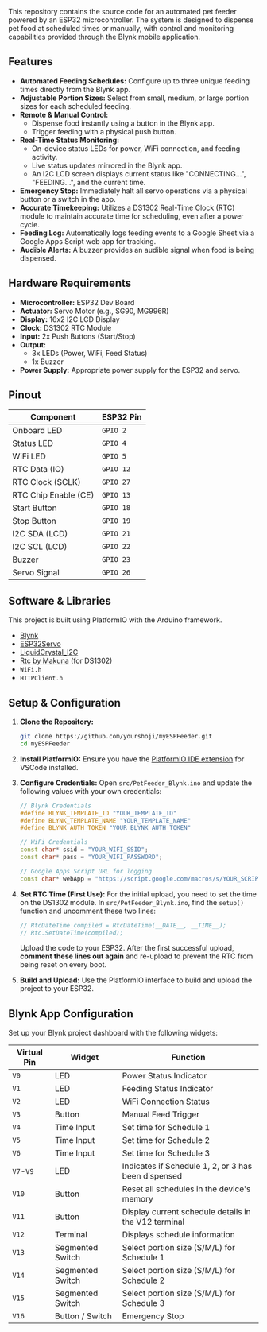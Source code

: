 This repository contains the source code for an automated pet feeder powered by an ESP32 microcontroller. The system is designed to dispense pet food at scheduled times or manually, with control and monitoring capabilities provided through the Blynk mobile application.

## Features

*   **Automated Feeding Schedules:** Configure up to three unique feeding times directly from the Blynk app.
*   **Adjustable Portion Sizes:** Select from small, medium, or large portion sizes for each scheduled feeding.
*   **Remote & Manual Control:**
    *   Dispense food instantly using a button in the Blynk app.
    *   Trigger feeding with a physical push button.
*   **Real-Time Status Monitoring:**
    *   On-device status LEDs for power, WiFi connection, and feeding activity.
    *   Live status updates mirrored in the Blynk app.
    *   An I2C LCD screen displays current status like "CONNECTING...", "FEEDING...", and the current time.
*   **Emergency Stop:** Immediately halt all servo operations via a physical button or a switch in the app.
*   **Accurate Timekeeping:** Utilizes a DS1302 Real-Time Clock (RTC) module to maintain accurate time for scheduling, even after a power cycle.
*   **Feeding Log:** Automatically logs feeding events to a Google Sheet via a Google Apps Script web app for tracking.
*   **Audible Alerts:** A buzzer provides an audible signal when food is being dispensed.

## Hardware Requirements

*   **Microcontroller:** ESP32 Dev Board
*   **Actuator:** Servo Motor (e.g., SG90, MG996R)
*   **Display:** 16x2 I2C LCD Display
*   **Clock:** DS1302 RTC Module
*   **Input:** 2x Push Buttons (Start/Stop)
*   **Output:**
    *   3x LEDs (Power, WiFi, Feed Status)
    *   1x Buzzer
*   **Power Supply:** Appropriate power supply for the ESP32 and servo.

## Pinout

| Component          | ESP32 Pin      |
| ------------------ | -------------- |
| Onboard LED        | `GPIO 2`       |
| Status LED         | `GPIO 4`       |
| WiFi LED           | `GPIO 5`       |
| RTC Data (IO)      | `GPIO 12`      |
| RTC Clock (SCLK)   | `GPIO 27`      |
| RTC Chip Enable (CE) | `GPIO 13`      |
| Start Button       | `GPIO 18`      |
| Stop Button        | `GPIO 19`      |
| I2C SDA (LCD)      | `GPIO 21`      |
| I2C SCL (LCD)      | `GPIO 22`      |
| Buzzer             | `GPIO 23`      |
| Servo Signal       | `GPIO 26`      |

## Software & Libraries

This project is built using PlatformIO with the Arduino framework.

*   [Blynk](https://github.com/blynkkk/blynk-library)
*   [ESP32Servo](https://github.com/madhephaestus/ESP32Servo)
*   [LiquidCrystal_I2C](https://github.com/johnrickman/LiquidCrystal_I2C)
*   [Rtc by Makuna](https://github.com/Makuna/Rtc) (for DS1302)
*   `WiFi.h`
*   `HTTPClient.h`

## Setup & Configuration

1.  **Clone the Repository:**
    ```bash
    git clone https://github.com/yourshoji/myESPFeeder.git
    cd myESPFeeder
    ```

2.  **Install PlatformIO:** Ensure you have the [PlatformIO IDE extension](https://platformio.org/platformio-ide) for VSCode installed.

3.  **Configure Credentials:** Open `src/PetFeeder_Blynk.ino` and update the following values with your own credentials:

    ```cpp
    // Blynk Credentials
    #define BLYNK_TEMPLATE_ID "YOUR_TEMPLATE_ID"
    #define BLYNK_TEMPLATE_NAME "YOUR_TEMPLATE_NAME"
    #define BLYNK_AUTH_TOKEN "YOUR_BLYNK_AUTH_TOKEN"

    // WiFi Credentials
    const char* ssid = "YOUR_WIFI_SSID";
    const char* pass = "YOUR_WIFI_PASSWORD";

    // Google Apps Script URL for logging
    const char* webApp = "https://script.google.com/macros/s/YOUR_SCRIPT_ID/exec";
    ```

4.  **Set RTC Time (First Use):** For the initial upload, you need to set the time on the DS1302 module. In `src/PetFeeder_Blynk.ino`, find the `setup()` function and uncomment these two lines:
    ```cpp
    // RtcDateTime compiled = RtcDateTime(__DATE__, __TIME__);
    // Rtc.SetDateTime(compiled);
    ```
    Upload the code to your ESP32. After the first successful upload, **comment these lines out again** and re-upload to prevent the RTC from being reset on every boot.

5.  **Build and Upload:** Use the PlatformIO interface to build and upload the project to your ESP32.

## Blynk App Configuration

Set up your Blynk project dashboard with the following widgets:

| Virtual Pin | Widget                   | Function                                           |
| ----------- | ------------------------ | -------------------------------------------------- |
| `V0`        | LED                      | Power Status Indicator                             |
| `V1`        | LED                      | Feeding Status Indicator                           |
| `V2`        | LED                      | WiFi Connection Status                             |
| `V3`        | Button                   | Manual Feed Trigger                                |
| `V4`        | Time Input               | Set time for Schedule 1                            |
| `V5`        | Time Input               | Set time for Schedule 2                            |
| `V6`        | Time Input               | Set time for Schedule 3                            |
| `V7`-`V9`   | LED                      | Indicates if Schedule 1, 2, or 3 has been dispensed|
| `V10`       | Button                   | Reset all schedules in the device's memory         |
| `V11`       | Button                   | Display current schedule details in the V12 terminal|
| `V12`       | Terminal                 | Displays schedule information                      |
| `V13`       | Segmented Switch         | Select portion size (S/M/L) for Schedule 1         |
| `V14`       | Segmented Switch         | Select portion size (S/M/L) for Schedule 2         |
| `V15`       | Segmented Switch         | Select portion size (S/M/L) for Schedule 3         |
| `V16`       | Button / Switch          | Emergency Stop                                     |
